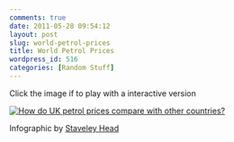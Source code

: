 ```yaml
---
comments: true
date: 2011-05-28 09:54:12
layout: post
slug: world-petrol-prices
title: World Petrol Prices
wordpress_id: 516
categories: [Random Stuff]
---
```


Click the image if to play with a interactive version

[![How do UK petrol prices compare with other countries?](http://www.staveleyhead.co.uk/utilities/petrol-prices/img/petrol-prices-480x326.jpg)](http://www.staveleyhead.co.uk/utilities/petrol-prices/)


Infographic by [Staveley Head](http://www.staveleyhead.co.uk)
